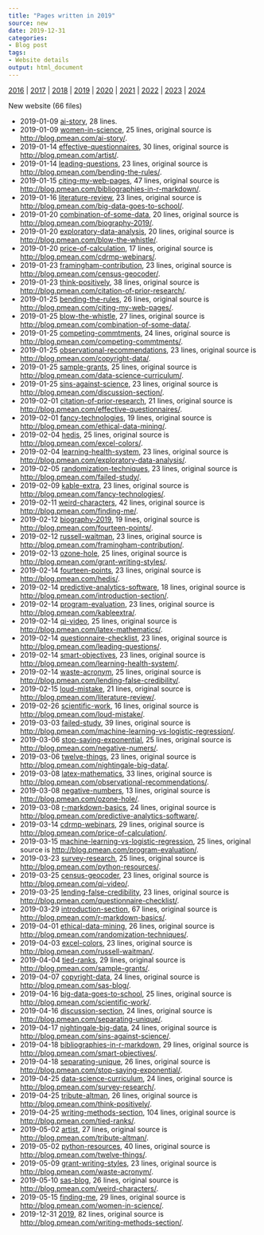 ```yaml
---
title: "Pages written in 2019"
source: new
date: 2019-12-31
categories:
- Blog post
tags:
- Website details
output: html_document
---
```

 
[2016](http://new.pmean.com/2016/) | [2017](http://new.pmean.com/2017/) | [2018](http://new.pmean.com/2018/) | [2019](http://new.pmean.com/2019/) | [2020](http://new.pmean.com/2020/) | [2021](http://new.pmean.com/2021/) | [2022](http://new.pmean.com/2022/) | [2023](http://new.pmean.com/2023/) | [2024](http://new.pmean.com/2024/)
 
New website (66 files)
 
+ 2019-01-09 [ai-story](http://new.pmean.com/ai-story/),  28 lines.  
+ 2019-01-09 [women-in-science](http://new.pmean.com/women-in-science/),  25 lines, original source is http://blog.pmean.com/ai-story/.  
+ 2019-01-14 [effective-questionnaires](http://new.pmean.com/effective-questionnaires/),  30 lines, original source is http://blog.pmean.com/artist/.  
+ 2019-01-14 [leading-questions](http://new.pmean.com/leading-questions/),  23 lines, original source is http://blog.pmean.com/bending-the-rules/.  
+ 2019-01-15 [citing-my-web-pages](http://new.pmean.com/citing-my-web-pages/),  47 lines, original source is http://blog.pmean.com/bibliographies-in-r-markdown/.  
+ 2019-01-16 [literature-review](http://new.pmean.com/literature-review/),  23 lines, original source is http://blog.pmean.com/big-data-goes-to-school/.  
+ 2019-01-20 [combination-of-some-data](http://new.pmean.com/combination-of-some-data/),  20 lines, original source is http://blog.pmean.com/biography-2019/.  
+ 2019-01-20 [exploratory-data-analysis](http://new.pmean.com/exploratory-data-analysis/),  20 lines, original source is http://blog.pmean.com/blow-the-whistle/.  
+ 2019-01-20 [price-of-calculation](http://new.pmean.com/price-of-calculation/),  17 lines, original source is http://blog.pmean.com/cdrmp-webinars/.  
+ 2019-01-23 [framingham-contribution](http://new.pmean.com/framingham-contribution/),  23 lines, original source is http://blog.pmean.com/census-geocoder/.  
+ 2019-01-23 [think-positively](http://new.pmean.com/think-positively/),  38 lines, original source is http://blog.pmean.com/citation-of-prior-research/.  
+ 2019-01-25 [bending-the-rules](http://new.pmean.com/bending-the-rules/),  26 lines, original source is http://blog.pmean.com/citing-my-web-pages/.  
+ 2019-01-25 [blow-the-whistle](http://new.pmean.com/blow-the-whistle/),  27 lines, original source is http://blog.pmean.com/combination-of-some-data/.  
+ 2019-01-25 [competing-commtments](http://new.pmean.com/competing-commtments/),  24 lines, original source is http://blog.pmean.com/competing-commtments/.  
+ 2019-01-25 [observational-recommendations](http://new.pmean.com/observational-recommendations/),  23 lines, original source is http://blog.pmean.com/copyright-data/.  
+ 2019-01-25 [sample-grants](http://new.pmean.com/sample-grants/),  25 lines, original source is http://blog.pmean.com/data-science-curriculum/.  
+ 2019-01-25 [sins-against-science](http://new.pmean.com/sins-against-science/),  23 lines, original source is http://blog.pmean.com/discussion-section/.  
+ 2019-02-01 [citation-of-prior-research](http://new.pmean.com/citation-of-prior-research/),  21 lines, original source is http://blog.pmean.com/effective-questionnaires/.  
+ 2019-02-01 [fancy-technologies](http://new.pmean.com/fancy-technologies/),  19 lines, original source is http://blog.pmean.com/ethical-data-mining/.  
+ 2019-02-04 [hedis](http://new.pmean.com/hedis/),  25 lines, original source is http://blog.pmean.com/excel-colors/.  
+ 2019-02-04 [learning-health-system](http://new.pmean.com/learning-health-system/),  23 lines, original source is http://blog.pmean.com/exploratory-data-analysis/.  
+ 2019-02-05 [randomization-techniques](http://new.pmean.com/randomization-techniques/),  23 lines, original source is http://blog.pmean.com/failed-study/.  
+ 2019-02-09 [kable-extra](http://new.pmean.com/kable-extra/),  23 lines, original source is http://blog.pmean.com/fancy-technologies/.  
+ 2019-02-11 [weird-characters](http://new.pmean.com/weird-characters/),  42 lines, original source is http://blog.pmean.com/finding-me/.  
+ 2019-02-12 [biography-2019](http://new.pmean.com/biography-2019/),  19 lines, original source is http://blog.pmean.com/fourteen-points/.  
+ 2019-02-12 [russell-waitman](http://new.pmean.com/russell-waitman/),  23 lines, original source is http://blog.pmean.com/framingham-contribution/.  
+ 2019-02-13 [ozone-hole](http://new.pmean.com/ozone-hole/),  25 lines, original source is http://blog.pmean.com/grant-writing-styles/.  
+ 2019-02-14 [fourteen-points](http://new.pmean.com/fourteen-points/),  23 lines, original source is http://blog.pmean.com/hedis/.  
+ 2019-02-14 [predictive-analytics-software](http://new.pmean.com/predictive-analytics-software/),  18 lines, original source is http://blog.pmean.com/introduction-section/.  
+ 2019-02-14 [program-evaluation](http://new.pmean.com/program-evaluation/),  23 lines, original source is http://blog.pmean.com/kableextra/.  
+ 2019-02-14 [qi-video](http://new.pmean.com/qi-video/),  25 lines, original source is http://blog.pmean.com/latex-mathematics/.  
+ 2019-02-14 [questionnaire-checklist](http://new.pmean.com/questionnaire-checklist/),  23 lines, original source is http://blog.pmean.com/leading-questions/.  
+ 2019-02-14 [smart-objectives](http://new.pmean.com/smart-objectives/),  23 lines, original source is http://blog.pmean.com/learning-health-system/.  
+ 2019-02-14 [waste-acronym](http://new.pmean.com/waste-acronym/),  25 lines, original source is http://blog.pmean.com/lending-false-credibility/.  
+ 2019-02-15 [loud-mistake](http://new.pmean.com/loud-mistake/),  21 lines, original source is http://blog.pmean.com/literature-review/.  
+ 2019-02-26 [scientific-work](http://new.pmean.com/scientific-work/),  16 lines, original source is http://blog.pmean.com/loud-mistake/.  
+ 2019-03-03 [failed-study](http://new.pmean.com/failed-study/),  39 lines, original source is http://blog.pmean.com/machine-learning-vs-logistic-regression/.  
+ 2019-03-06 [stop-saying-exponential](http://new.pmean.com/stop-saying-exponential/),  25 lines, original source is http://blog.pmean.com/negative-numers/.  
+ 2019-03-06 [twelve-things](http://new.pmean.com/twelve-things/),  23 lines, original source is http://blog.pmean.com/nightingale-big-data/.  
+ 2019-03-08 [latex-mathematics](http://new.pmean.com/latex-mathematics/),  33 lines, original source is http://blog.pmean.com/observational-recommendations/.  
+ 2019-03-08 [negative-numbers](http://new.pmean.com/negative-numbers/),  13 lines, original source is http://blog.pmean.com/ozone-hole/.  
+ 2019-03-08 [r-markdown-basics](http://new.pmean.com/r-markdown-basics/),  24 lines, original source is http://blog.pmean.com/predictive-analytics-software/.  
+ 2019-03-14 [cdrmp-webinars](http://new.pmean.com/cdrmp-webinars/),  29 lines, original source is http://blog.pmean.com/price-of-calculation/.  
+ 2019-03-15 [machine-learning-vs-logistic-regression](http://new.pmean.com/machine-learning-vs-logistic-regression/),  25 lines, original source is http://blog.pmean.com/program-evaluation/.  
+ 2019-03-23 [survey-research](http://new.pmean.com/survey-research/),  25 lines, original source is http://blog.pmean.com/python-resources/.  
+ 2019-03-25 [census-geocoder](http://new.pmean.com/census-geocoder/),  23 lines, original source is http://blog.pmean.com/qi-video/.  
+ 2019-03-25 [lending-false-credibility](http://new.pmean.com/lending-false-credibility/),  23 lines, original source is http://blog.pmean.com/questionnaire-checklist/.  
+ 2019-03-29 [introduction-section](http://new.pmean.com/introduction-section/),  67 lines, original source is http://blog.pmean.com/r-markdown-basics/.  
+ 2019-04-01 [ethical-data-mining](http://new.pmean.com/ethical-data-mining/),  26 lines, original source is http://blog.pmean.com/randomization-techniques/.  
+ 2019-04-03 [excel-colors](http://new.pmean.com/excel-colors/),  23 lines, original source is http://blog.pmean.com/russell-waitman/.  
+ 2019-04-04 [tied-ranks](http://new.pmean.com/tied-ranks/),  29 lines, original source is http://blog.pmean.com/sample-grants/.  
+ 2019-04-07 [copyright-data](http://new.pmean.com/copyright-data/),  24 lines, original source is http://blog.pmean.com/sas-blog/.  
+ 2019-04-16 [big-data-goes-to-school](http://new.pmean.com/big-data-goes-to-school/),  25 lines, original source is http://blog.pmean.com/scientific-work/.  
+ 2019-04-16 [discussion-section](http://new.pmean.com/discussion-section/),  24 lines, original source is http://blog.pmean.com/separating-unique/.  
+ 2019-04-17 [nightingale-big-data](http://new.pmean.com/nightingale-big-data/),  24 lines, original source is http://blog.pmean.com/sins-against-science/.  
+ 2019-04-18 [bibliographies-in-r-markdown](http://new.pmean.com/bibliographies-in-r-markdown/),  29 lines, original source is http://blog.pmean.com/smart-objectives/.  
+ 2019-04-18 [separating-unique](http://new.pmean.com/separating-unique/),  26 lines, original source is http://blog.pmean.com/stop-saying-exponential/.  
+ 2019-04-25 [data-science-curriculum](http://new.pmean.com/data-science-curriculum/),  24 lines, original source is http://blog.pmean.com/survey-research/.  
+ 2019-04-25 [tribute-altman](http://new.pmean.com/tribute-altman/),  26 lines, original source is http://blog.pmean.com/think-positively/.  
+ 2019-04-25 [writing-methods-section](http://new.pmean.com/writing-methods-section/),  104 lines, original source is http://blog.pmean.com/tied-ranks/.  
+ 2019-05-02 [artist](http://new.pmean.com/artist/),  27 lines, original source is http://blog.pmean.com/tribute-altman/.  
+ 2019-05-02 [python-resources](http://new.pmean.com/python-resources/),  40 lines, original source is http://blog.pmean.com/twelve-things/.  
+ 2019-05-09 [grant-writing-styles](http://new.pmean.com/grant-writing-styles/),  23 lines, original source is http://blog.pmean.com/waste-acronym/.  
+ 2019-05-10 [sas-blog](http://new.pmean.com/sas-blog/),  26 lines, original source is http://blog.pmean.com/weird-characters/.  
+ 2019-05-15 [finding-me](http://new.pmean.com/finding-me/),  29 lines, original source is http://blog.pmean.com/women-in-science/.  
+ 2019-12-31 [2019](http://new.pmean.com/2019/),  82 lines, original source is http://blog.pmean.com/writing-methods-section/.
 
